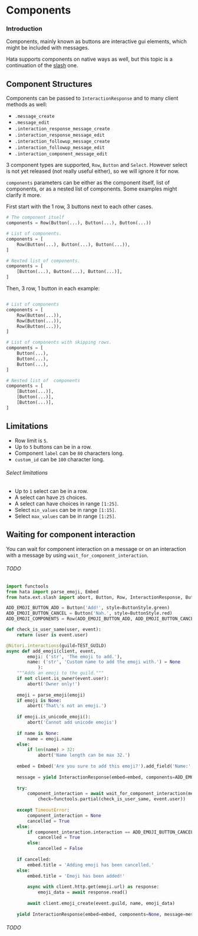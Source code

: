 # Components

### Introduction

Components, mainly known as buttons are interactive gui elements, which might be included with messages.

Hata supports components on native ways as well, but this topic is a continuation of the [slash](slash.md) one.

## Component Structures

Components can be passed to `InteractionResponse` and to many client methods as well:

- `.message_create`
- `.message_edit`
- `.interaction_response_message_create`
- `.interaction_response_message_edit`
- `.interaction_followup_message_create`
- `.interaction_followup_message_edit`
- `.interaction_component_message_edit`

3 component types are supported, `Row`, `Button` and `Select`. However select is not yet released (not really useful
either), so we will ignore it for now.

`components` parameters can be either as the component itself, list of components, or as a nested list of components.
Some examples might clarify it more.

First start with the 1 row, 3 buttons next to each other cases.

```py
# The component itself
components = Row(Button(...), Button(...), Button(...))

# List of components.
components = [
    Row(Button(...), Button(...), Button(...)),
]

# Nexted list of components.
components = [
    [Button(...), Button(...), Button(...)],
]
```

Then, 3 row, 1 button in each example:

```py

# List of components
components = [
    Row(Button(...)),
    Row(Button(...)),
    Row(Button(...)),
]

# List of components with skipping rows.
components = [
    Button(...),
    Button(...),
    Button(...),
]

# Nested list of  components
components = [
    [Button(...)],
    [Button(...)],
    [Button(...)],
]
```

## Limitations

- Row limit is `5`.
- Up to `5` buttons can be in a row.
- Component `label` can be `80` characters long.
- `custom_id` can be `100` character long.

###### Select limitations

- Up to `1` select can be in a row.
- A select can have `25` choices.
- A select can have choices in range `[1:25]`.
- Select `min_values` can be in range `[1:15]`.
- Select `max_values` can be in range `[1:25]`.

## Waiting for component interaction

You can wait for component interaction on a message or on an interaction with a message by using
`wait_for_component_interaction`.

###### TODO

```py
import functools
from hata import parse_emoji, Embed
from hata.ext.slash import abort, Button, Row, InteractionResponse, ButtonStyle

ADD_EMOJI_BUTTON_ADD = Button('Add!', style=ButtonStyle.green)
ADD_EMOJI_BUTTON_CANCEL = Button('Nah.', style=ButtonStyle.red)
ADD_EMOJI_COMPONENTS = Row(ADD_EMOJI_BUTTON_ADD, ADD_EMOJI_BUTTON_CANCEL)

def check_is_user_same(user, event):
    return (user is event.user)

@Nitori.interactions(guild=TEST_GUILD)
async def add_emoji(client, event,
        emoji: ('str', 'The emoji to add.'),
        name: ('str', 'Custom name to add the emoji with.') = None
            ):
    """Adds an emoji to the guild."""
    if not client.is_owner(event.user):
        abort('Owner only!')
    
    emoji = parse_emoji(emoji)
    if emoji is None:
        abort('That\'s not an emoji.')
    
    if emoji.is_unicode_emoji():
        abort('Cannot add unicode emojis')
    
    if name is None:
        name = emoji.name
    else:
        if len(name) > 32:
            abort('Name length can be max 32.')
    
    embed = Embed('Are you sure to add this emoji?').add_field('Name:', name).add_image(emoji.url)
    
    message = yield InteractionResponse(embed=embed, components=ADD_EMOJI_COMPONENTS)
    
    try:
        component_interaction = await wait_for_component_interaction(message, timeout=300.0,
            check=functools.partial(check_is_user_same, event.user))
    
    except TimeoutError:
        component_interaction = None
        cancelled = True
    else:
        if component_interaction.interaction == ADD_EMOJI_BUTTON_CANCEL:
            cancelled = True
        else:
            cancelled = False
    
    if cancelled:
        embed.title = 'Adding emoji has been cancelled.'
    else:
        embed.title = 'Emoji has been added!'
        
        async with client.http.get(emoji.url) as response:
            emoji_data = await response.read()
        
        await client.emoji_create(event.guild, name, emoji_data)
    
    yield InteractionResponse(embed=embed, components=None, message=message, event=component_interaction)

```

###### TODO
